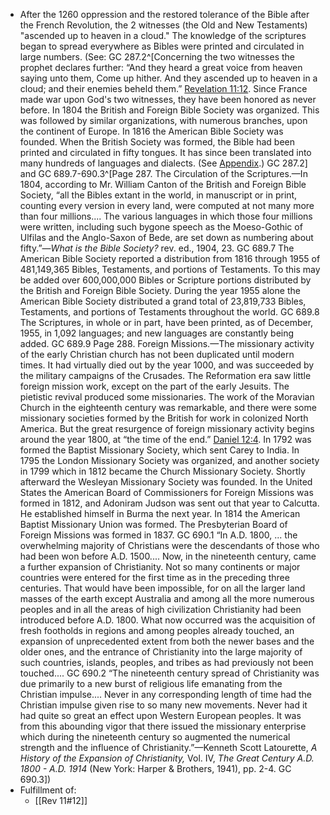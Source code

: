 - After the 1260 oppression and the restored tolerance of the Bible after the French Revolution, the 2 witnesses (the Old and New Testaments) "ascended up to heaven in a cloud." The knowledge of the scriptures began to spread everywhere as Bibles were printed and circulated in large numbers. (See: GC 287.2^[Concerning the two witnesses the prophet declares further: “And they heard a great voice from heaven saying unto them, Come up hither. And they ascended up to heaven in a cloud; and their enemies beheld them.” [Revelation 11:12](1965.63015). Since France made war upon God's two witnesses, they have been honored as never before. In 1804 the British and Foreign Bible Society was organized. This was followed by similar organizations, with numerous branches, upon the continent of Europe. In 1816 the American Bible Society was founded. When the British Society was formed, the Bible had been printed and circulated in fifty tongues. It has since been translated into many hundreds of languages and dialects. (See [Appendix](132.3150).) GC 287.2] and GC 689.7-690.3^[Page 287. The Circulation of the Scriptures.—In 1804, according to Mr. William Canton of the British and Foreign Bible Society, “all the Bibles extant in the world, in manuscript or in print, counting every version in every land, were computed at not many more than four millions.... The various languages in which those four millions were written, including such bygone speech as the Moeso-Gothic of Ulfilas and the Anglo-Saxon of Bede, are set down as numbering about fifty.”—_What is the Bible Society?_ rev. ed., 1904, 23. GC 689.7
The American Bible Society reported a distribution from 1816 through 1955 of 481,149,365 Bibles, Testaments, and portions of Testaments. To this may be added over 600,000,000 Bibles or Scripture portions distributed by the British and Foreign Bible Society. During the year 1955 alone the American Bible Society distributed a grand total of 23,819,733 Bibles, Testaments, and portions of Testaments throughout the world. GC 689.8
The Scriptures, in whole or in part, have been printed, as of December, 1955, in 1,092 languages; and new languages are constantly being added. GC 689.9
Page 288. Foreign Missions.—The missionary activity of the early Christian church has not been duplicated until modern times. It had virtually died out by the year 1000, and was succeeded by the military campaigns of the Crusades. The Reformation era saw little foreign mission work, except on the part of the early Jesuits. The pietistic revival produced some missionaries. The work of the Moravian Church in the eighteenth century was remarkable, and there were some missionary societies formed by the British for work in colonized North America. But the great resurgence of foreign missionary activity begins around the year 1800, at “the time of the end.” [Daniel 12:4](1965.45062). In 1792 was formed the Baptist Missionary Society, which sent Carey to India. In 1795 the London Missionary Society was organized, and another society in 1799 which in 1812 became the Church Missionary Society. Shortly afterward the Wesleyan Missionary Society was founded. In the United States the American Board of Commissioners for Foreign Missions was formed in 1812, and Adoniram Judson was sent out that year to Calcutta. He established himself in Burma the next year. In 1814 the American Baptist Missionary Union was formed. The Presbyterian Board of Foreign Missions was formed in 1837. GC 690.1
“In A.D. 1800, ... the overwhelming majority of Christians were the descendants of those who had been won before A.D. 1500.... Now, in the nineteenth century, came a further expansion of Christianity. Not so many continents or major countries were entered for the first time as in the preceding three centuries. That would have been impossible, for on all the larger land masses of the earth except Australia and among all the more numerous peoples and in all the areas of high civilization Christianity had been introduced before A.D. 1800. What now occurred was the acquisition of fresh footholds in regions and among peoples already touched, an expansion of unprecedented extent from both the newer bases and the older ones, and the entrance of Christianity into the large majority of such countries, islands, peoples, and tribes as had previously not been touched.... GC 690.2
“The nineteenth century spread of Christianity was due primarily to a new burst of religious life emanating from the Christian impulse.... Never in any corresponding length of time had the Christian impulse given rise to so many new movements. Never had it had quite so great an effect upon Western European peoples. It was from this abounding vigor that there issued the missionary enterprise which during the nineteenth century so augmented the numerical strength and the influence of Christianity.”—Kenneth Scott Latourette, _A History of the Expansion of Christianity,_ Vol. IV, _The Great Century A.D. 1800 - A.D. 1914_ (New York: Harper & Brothers, 1941), pp. 2-4. GC 690.3])
-  Fulfillment of:
	- [[Rev 11#12]]